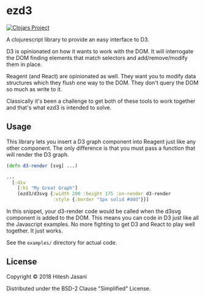 # ezd3

[![Clojars Project](https://img.shields.io/clojars/v/org.jasani/ezd3.svg)](https://clojars.org/org.jasani/ezd3)

A clojurescript library to provide an easy interface to D3.

D3 is opinionated on how it wants to work with the DOM.  It will
interrogate the DOM finding elements that match selectors and
add/remove/modify them in place.

Reagent (and React) are opinionated as well.  They want you to modify
data structures which they flush one way to the DOM.  They don't query
the DOM so much as write to it.

Classically it's been a challenge to get both of these tools to work
together and that's what ezd3 is intended to solve.

## Usage

This library lets you insert a D3 graph component into Reagent just
like any other component.  The only difference is that you must pass a
function that will render the D3 graph.

```clojure
(defn d3-render [svg] ...)

...
  [:div
    [:h1 "My Great Graph"]
    [ezd3/d3svg {:width 200 :height 175 :on-render d3-render
                 :style {:border "1px solid #ddd"}}]
```

In this snippet, your d3-render code would be called when the d3svg
component is added to the DOM.  This means you can code in D3 just
like all the Javascript examples.  No more fighting to get D3 and
React to play well together.  It just works.

See the `examples/` directory for actual code.

## License

Copyright © 2018 Hitesh Jasani

Distributed under the BSD-2 Clause "Simplified" License.
